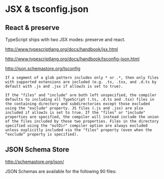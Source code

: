 #  JSX & tsconfig.json

## React & preserve

TypeScript ships with two JSX modes: preserve and react.


http://www.typescriptlang.org/docs/handbook/jsx.html

http://www.typescriptlang.org/docs/handbook/tsconfig-json.html

http://json.schemastore.org/tsconfig


```pre
If a segment of a glob pattern includes only * or .*, then only files with supported extensions are included (e.g. .ts, .tsx, and .d.ts by default with .js and .jsx if allowJs is set to true).

If the "files" and "include" are both left unspecified, the compiler defaults to including all TypeScript (.ts, .d.ts and .tsx) files in the containing directory and subdirectories except those excluded using the "exclude" property. JS files (.js and .jsx) are also included if allowJs is set to true. If the "files" or "include" properties are specified, the compiler will instead include the union of the files included by those two properties. Files in the directory specified using the "outDir" compiler option are always excluded unless explicitly included via the "files" property (even when the “exclude” property is specified).
``` 

## JSON Schema Store

http://schemastore.org/json/

JSON Schemas are available for the following 90 files:

